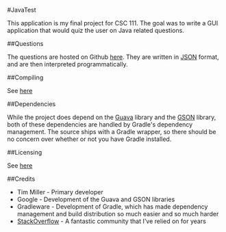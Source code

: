 #JavaTest

This application is my final project for CSC 111.  The goal was to write a GUI application that would quiz the user on Java related questions.

##Questions

The questions are hosted on Github [here](https://raw.githubusercontent.com/Commador/JavaTestQuestions/master/questions.json).  They are written in [JSON](http://www.json.org/) format, and are then interpreted programmatically.

##Compiling

See [here](COMPILING.md)

##Dependencies

While the project does depend on the [Guava](https://code.google.com/p/guava-libraries/) library and the [GSON](https://code.google.com/p/google-gson/) library, both of these dependencies are handled by Gradle's dependency management.  The source ships with a Gradle wrapper, so there should be no concern over whether or not you have Gradle installed.

##Licensing

See [here](LICENSE.md)

##Credits

* Tim Miller - Primary developer
* Google - Development of the Guava and GSON libraries
* Gradleware - Development of Gradle, which has made dependency management and build distribution so much easier and so much harder
* [StackOverflow](http://stackoverflow.com/) - A fantastic community that I've relied on for years
